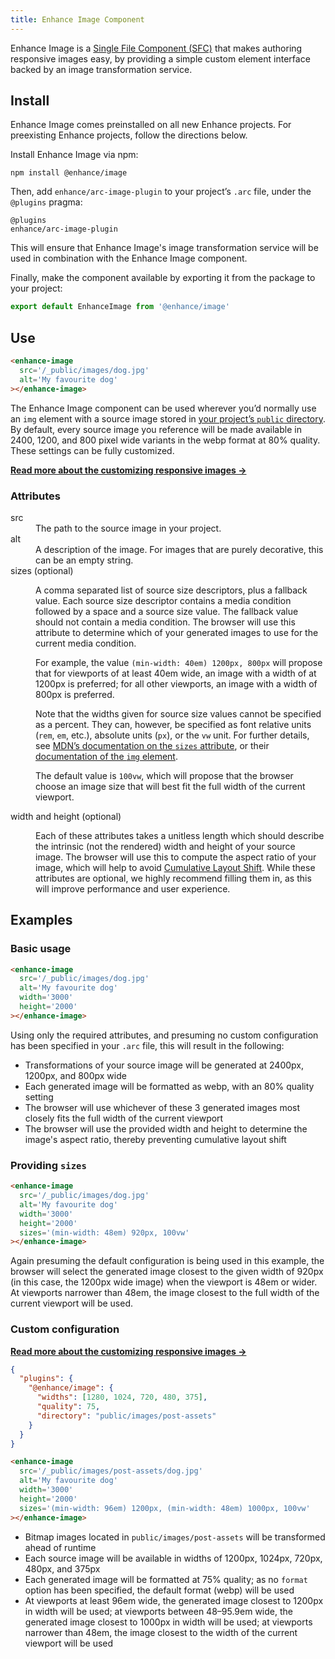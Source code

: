 ```yaml
---
title: Enhance Image Component
---
```


Enhance Image is a [Single File Component (SFC)](/docs/learn/concepts/single-file-components) that makes authoring responsive images easy, by providing a simple custom element interface backed by an image transformation service.

## Install

Enhance Image comes preinstalled on all new Enhance projects. For preexisting Enhance projects, follow the directions below.

Install Enhance Image via npm:

```shell
npm install @enhance/image
```

Then, add `enhance/arc-image-plugin` to your project’s `.arc` file, under the `@plugins` pragma:

```arc
@plugins
enhance/arc-image-plugin
```

This will ensure that Enhance Image's image transformation service will be used in combination with the Enhance Image component.

Finally, make the component available by exporting it from the package to your project:

<doc-code filename="app/elements/enhance-image.mjs">

```javascript
export default EnhanceImage from '@enhance/image'
```

</doc-code>

## Use

```html
<enhance-image
  src='/_public/images/dog.jpg'
  alt='My favourite dog'
></enhance-image>
```

The Enhance Image component can be used wherever you’d normally use an `img` element with a source image stored in [your project’s `public` directory](/docs/learn/starter-project/public). By default, every source image you reference will be made available in 2400, 1200, and 800 pixel wide variants in the webp format at 80% quality. These settings can be fully customized.

<doc-callout level="none" mark="🎛️">

**[Read more about the customizing responsive images →](/docs/learn/concepts/images/customization)**

</doc-callout>

### Attributes

<dl>
  <dt>src</dt>
  <dd>The path to the source image in your project.</dd>

  <dt>alt</dt>
  <dd>A description of the image. For images that are purely decorative, this can be an empty string.</dd>

  <dt>sizes (optional)</dt>
  <dd>

  A comma separated list of source size descriptors, plus a fallback value. Each source size descriptor contains a media condition followed by a space and a source size value. The fallback value should not contain a media condition. The browser will use this attribute to determine which of your generated images to use for the current media condition. 

  For example, the value `(min-width: 40em) 1200px, 800px` will propose that for viewports of at least 40em wide, an image with a width of at 1200px is preferred; for all other viewports, an image with a width of 800px is preferred. 

  Note that the widths given for source size values cannot be specified as a percent. They can, however, be specified as font relative units (`rem`, `em`, etc.), absolute units (`px`), or the `vw` unit. For further details, see [MDN’s documentation on the `sizes` attribute](https://developer.mozilla.org/en-US/docs/Web/API/HTMLImageElement/sizes), or their [documentation of the `img` element](https://developer.mozilla.org/en-US/docs/Web/HTML/Element/img).

  The default value is `100vw`, which will propose that the browser choose an image size that will best fit the full width of the current viewport.

  </dd>

  <dt>width and height (optional)</dt>
  <dd>

  Each of these attributes takes a unitless length which should describe the intrinsic (not the rendered) width and height of your source image. The browser will use this to compute the aspect ratio of your image, which will help to avoid [Cumulative Layout Shift](https://web.dev/cls/). While these attributes are optional, we highly recommend filling them in, as this will improve performance and user experience.

  </dd>
</dl>

## Examples

### Basic usage

```html
<enhance-image
  src='/_public/images/dog.jpg'
  alt='My favourite dog'
  width='3000'
  height='2000'
></enhance-image>
```

Using only the required attributes, and presuming no custom configuration has been specified in your `.arc` file, this will result in the following:

- Transformations of your source image will be generated at 2400px, 1200px, and 800px wide
- Each generated image will be formatted as webp, with an 80% quality setting
- The browser will use whichever of these 3 generated images most closely fits the full width of the current viewport
- The browser will use the provided width and height to determine the image's aspect ratio, thereby preventing cumulative layout shift

### Providing `sizes`
```html
<enhance-image
  src='/_public/images/dog.jpg'
  alt='My favourite dog'
  width='3000'
  height='2000'
  sizes='(min-width: 48em) 920px, 100vw'
></enhance-image>
```

Again presuming the default configuration is being used in this example, the browser will select the generated image closest to the given width of 920px (in this case, the 1200px wide image) when the viewport is 48em or wider. At viewports narrower than 48em, the image closest to the full width of the current viewport will be used.

### Custom configuration

<doc-callout level="none" mark="🎛️">

**[Read more about the customizing responsive images →](/docs/learn/concepts/images/customization)**

</doc-callout>

<doc-code filename="enhance.json">

```json
{
  "plugins": {
    "@enhance/image": {
      "widths": [1280, 1024, 720, 480, 375],
      "quality": 75,
      "directory": "public/images/post-assets"
    }
  }
}
```

</doc-code>

```html
<enhance-image
  src='/_public/images/post-assets/dog.jpg'
  alt='My favourite dog'
  width='3000'
  height='2000'
  sizes='(min-width: 96em) 1200px, (min-width: 48em) 1000px, 100vw'
></enhance-image>
```

- Bitmap images located in `public/images/post-assets` will be transformed ahead of runtime
- Each source image will be available in widths of 1200px, 1024px, 720px, 480px, and 375px
- Each generated image will be formatted at 75% quality; as no `format` option has been specified, the default format (webp) will be used
- At viewports at least 96em wide, the generated image closest to 1200px in width will be used; at viewports between 48–95.9em wide, the generated image closest to 1000px in width will be used; at viewports narrower than 48em, the image closest to the width of the current viewport will be used

